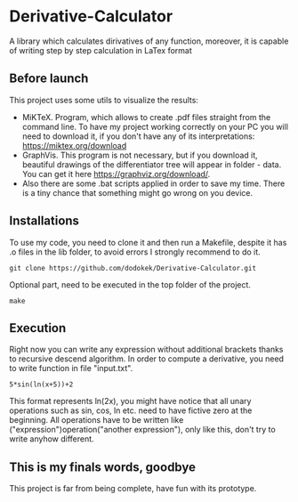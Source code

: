 # Derivative-Calculator
A library which calculates dirivatives of any function, moreover, it is capable of writing step by step calculation in LaTex format

## Before launch
This project uses some utils to visualize the results:
- MiKTeX. Program, which allows to create .pdf files straight from the command line. To have my project working correctly on your PC you will need to download it, if you don't have any of its interpretations: https://miktex.org/download
- GraphVis. This program is not necessary, but if you download it, beautiful drawings of the differentiator tree will appear in folder - data. You can get it here https://graphviz.org/download/.
- Also there are some .bat scripts applied in order to save my time. There is a tiny chance that something might go wrong on you device.

## Installations
To use my code, you need to clone it and then run a Makefile, despite it has .o files in the lib folder, to avoid errors I strongly recommend to do it.
~~~
git clone https://github.com/dodokek/Derivative-Calculator.git
~~~
Optional part, need to be executed in the top folder of the project.
~~~
make
~~~
## Execution
Right now you can write any expression without additional brackets thanks to recursive descend algorithm. In order to compute a derivative, you need to write function in file "input.txt".  
~~~
5*sin(ln(x+5))+2
~~~
This format represents ln(2x), you might have notice that all unary operations such as sin, cos, ln etc. need to have fictive zero at the beginning. All operations have to be written like ("expression")operation("another expression"), only like this, don't try to write anyhow different.

## This is my finals words, goodbye
This project is far from being complete, have fun with its prototype.
